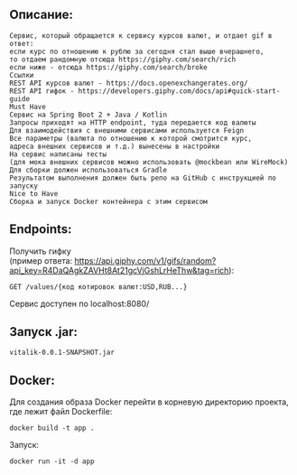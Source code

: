 Описание:
---
```
Cервис, который обращается к сервису курсов валют, и отдает gif в ответ:  
если курс по отношению к рублю за сегодня стал выше вчерашнего,  
то отдаем рандомную отсюда https://giphy.com/search/rich  
если ниже - отсюда https://giphy.com/search/broke  
Ссылки  
REST API курсов валют - https://docs.openexchangerates.org/  
REST API гифок - https://developers.giphy.com/docs/api#quick-start-guide  
Must Have  
Сервис на Spring Boot 2 + Java / Kotlin  
Запросы приходят на HTTP endpoint, туда передается код валюты  
Для взаимодействия с внешними сервисами используется Feign  
Все параметры (валюта по отношению к которой смотрится курс,   
адреса внешних сервисов и т.д.) вынесены в настройки  
На сервис написаны тесты   
(для мока внешних сервисов можно использовать @mockbean или WireMock)   
Для сборки должен использоваться Gradle  
Результатом выполнения должен быть репо на GitHub с инструкцией по запуску  
Nice to Have  
Сборка и запуск Docker контейнера с этим сервисом
```  
Endpoints:
---
Получить гифку  
(пример ответа: https://api.giphy.com/v1/gifs/random?api_key=R4DaQAgkZAVHt8At21gcVjGshLrHeThw&tag=rich):
```
GET /values/{код котировок валют:USD,RUB...}
```  
Сервис доступен по localhost:8080/

Запуск .jar:
---
```
vitalik-0.0.1-SNAPSHOT.jar
```
Docker:
---
Для создания образа Docker перейти в корневую директорию проекта,  
где лежит файл Dockerfile:
```  
docker build -t app .  
```
Запуск:
```
docker run -it -d app 
``` 
